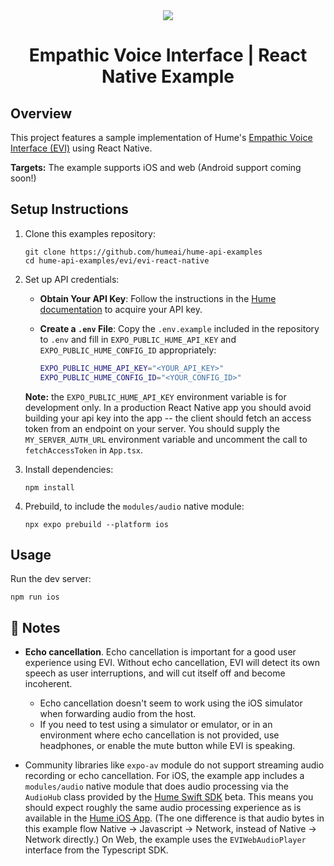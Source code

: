 <div align="center">
  <img src="https://storage.googleapis.com/hume-public-logos/hume/hume-banner.png">
  <h1>Empathic Voice Interface | React Native Example</h1>
</div>

## Overview

This project features a sample implementation of Hume's [Empathic Voice Interface (EVI)](https://dev.hume.ai/docs/empathic-voice-interface-evi/overview) using React Native. 

**Targets:** The example supports iOS and web (Android support coming soon!)

## Setup Instructions

1. Clone this examples repository:

    ```shell
    git clone https://github.com/humeai/hume-api-examples
    cd hume-api-examples/evi/evi-react-native
    ```

2. Set up API credentials:

    - **Obtain Your API Key**: Follow the instructions in the [Hume documentation](https://dev.hume.ai/docs/introduction/api-key) to acquire your API key.
    - **Create a `.env` File**: Copy the `.env.example` included in the repository to `.env` and fill in `EXPO_PUBLIC_HUME_API_KEY` and `EXPO_PUBLIC_HUME_CONFIG_ID` appropriately:

      ```sh
      EXPO_PUBLIC_HUME_API_KEY="<YOUR_API_KEY>"
      EXPO_PUBLIC_HUME_CONFIG_ID="<YOUR_CONFIG_ID>"
      ```

    **Note:** the `EXPO_PUBLIC_HUME_API_KEY` environment variable is for development only. In a production React Native app you should avoid building your api key into the app -- the client should fetch an access token from an endpoint on your server. You should supply the `MY_SERVER_AUTH_URL` environment variable and uncomment the call to `fetchAccessToken` in `App.tsx`.

3. Install dependencies:
    ```shell
    npm install
    ```

4. Prebuild, to include the `modules/audio` native module:
    ```shell
    npx expo prebuild --platform ios
    ```

## Usage

Run the dev server:

  ```shell
  npm run ios
  ```

## 📝 Notes
* **Echo cancellation**. Echo cancellation is important for a good user experience using EVI. Without echo cancellation, EVI will detect its own speech as user interruptions, and will cut itself off and become incoherent. 
  * Echo cancellation doesn't seem to work using the iOS simulator when forwarding audio from the host.
  * If you need to test using a simulator or emulator, or in an environment where echo cancellation is not provided, use headphones, or enable the mute button while EVI is speaking.

* Community libraries like `expo-av` module do not support streaming audio recording or echo cancellation. For iOS, the example app includes a `modules/audio` native module that does audio processing via the `AudioHub` class provided by the [Hume Swift SDK](https://github.com/humeai/hume-swift-sdk) beta. This means you should expect roughly the same audio processing experience as is available in the [Hume iOS App](https://apps.apple.com/us/app/hume-your-personal-ai/id6502917807). (The one difference is that audio bytes in this example flow Native -> Javascript -> Network, instead of Native -> Network directly.) On Web, the example uses the `EVIWebAudioPlayer` interface from the Typescript SDK.

